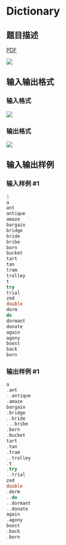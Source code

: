 # Dictionary

## 题目描述

[problemUrl]: https://uva.onlinejudge.org/index.php?option=com_onlinejudge&Itemid=8&category=13&page=show_problem&problem=1087

[PDF](https://uva.onlinejudge.org/external/101/p10146.pdf)

![](https://cdn.luogu.com.cn/upload/vjudge_pic/UVA10146/8a15ec98daef361017047a13942c100aabf085b5.png)

## 输入输出格式

### 输入格式

![](https://cdn.luogu.com.cn/upload/vjudge_pic/UVA10146/2aa699978f22d3bd15c2366aabdc4e751f59e317.png)

### 输出格式

![](https://cdn.luogu.com.cn/upload/vjudge_pic/UVA10146/d69d5f79fd7d2e0390d9cd9b764b05fe62fb3439.png)

## 输入输出样例

### 输入样例 #1

```cpp
1
a
ant
antique
amaze
bargain
bridge
bride
bribe
born
bucket
tart
tan
tram
trolley
t
try
trial
zed
double
dorm
do
dormant
donate
again
agony
boost
back
born
```


### 输出样例 #1

```cpp
a
.ant
..antique
.amaze
bargain
.bridge
..bride
...bribe
.born
.bucket
tart
.tan
.tram
..trolley
.t
.try
..trial
zed
double
.dorm
..do
..dormant
..donate
again
.agony
boost
.back
.born
```


